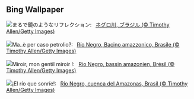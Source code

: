 ## Bing Wallpaper
![](https://www.bing.com/th?id=OHR.RioNegro_JA-JP6030654959_UHD.jpg&w=1000)まるで鏡のようなリフレクション:&nbsp;&ensp;[ネグロ川, ブラジル  (© Timothy Allen/Getty Images)](https://www.bing.com/th?id=OHR.RioNegro_JA-JP6030654959_UHD.jpg)
<br><br/>
![](https://www.bing.com/th?id=OHR.RioNegro_IT-IT8563541659_UHD.jpg&w=1000)Ma..è per caso petrolio?:&nbsp;&ensp;[Río Negro, Bacino amazzonico, Brasile (© Timothy Allen/Getty Images)](https://www.bing.com/th?id=OHR.RioNegro_IT-IT8563541659_UHD.jpg)
<br><br/>
![](https://www.bing.com/th?id=OHR.RioNegro_FR-FR6146672717_UHD.jpg&w=1000)Miroir, mon gentil miroir !:&nbsp;&ensp;[Rio Negro, bassin amazonien, Brésil (© Timothy Allen/Getty Images)](https://www.bing.com/th?id=OHR.RioNegro_FR-FR6146672717_UHD.jpg)
<br><br/>
![](https://www.bing.com/th?id=OHR.RioNegro_ES-ES6222339808_UHD.jpg&w=1000)¡El río que sonríe!:&nbsp;&ensp;[Río Negro, cuenca del Amazonas, Brasil (© Timothy Allen/Getty Images)](https://www.bing.com/th?id=OHR.RioNegro_ES-ES6222339808_UHD.jpg)
<br><br/>
